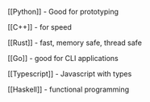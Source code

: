 
[[Python]] - Good for prototyping

[[C++]] - for speed

[[Rust]] - fast, memory safe, thread safe

[[Go]] - good for CLI applications

[[Typescript]] - Javascript with types

[[Haskell]] - functional programming